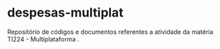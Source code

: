# despesas-multiplat
Repositório de códigos e documentos referentes a atividade da matéria TI224 - Multiplataforma .
